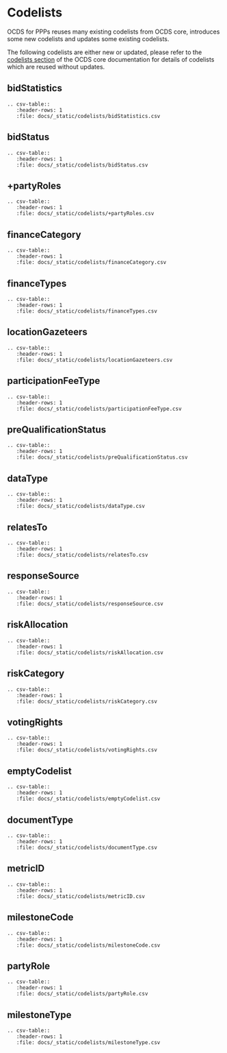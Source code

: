 # Codelists

OCDS for PPPs reuses many existing codelists from OCDS core, introduces some new codelists and updates some existing codelists.

The following codelists are either new or updated, please refer to the [codelists section](http://standard.open-contracting.org/latest/en/schema/codelists/) of the OCDS core documentation for details of codelists which are reused without updates.


## bidStatistics

```eval_rst
.. csv-table::
   :header-rows: 1
   :file: docs/_static/codelists/bidStatistics.csv
```
## bidStatus

```eval_rst
.. csv-table::
   :header-rows: 1
   :file: docs/_static/codelists/bidStatus.csv
```
## +partyRoles

```eval_rst
.. csv-table::
   :header-rows: 1
   :file: docs/_static/codelists/+partyRoles.csv
```
## financeCategory

```eval_rst
.. csv-table::
   :header-rows: 1
   :file: docs/_static/codelists/financeCategory.csv
```
## financeTypes

```eval_rst
.. csv-table::
   :header-rows: 1
   :file: docs/_static/codelists/financeTypes.csv
```
## locationGazeteers

```eval_rst
.. csv-table::
   :header-rows: 1
   :file: docs/_static/codelists/locationGazeteers.csv
```
## participationFeeType

```eval_rst
.. csv-table::
   :header-rows: 1
   :file: docs/_static/codelists/participationFeeType.csv
```
## preQualificationStatus

```eval_rst
.. csv-table::
   :header-rows: 1
   :file: docs/_static/codelists/preQualificationStatus.csv
```
## dataType

```eval_rst
.. csv-table::
   :header-rows: 1
   :file: docs/_static/codelists/dataType.csv
```
## relatesTo

```eval_rst
.. csv-table::
   :header-rows: 1
   :file: docs/_static/codelists/relatesTo.csv
```
## responseSource

```eval_rst
.. csv-table::
   :header-rows: 1
   :file: docs/_static/codelists/responseSource.csv
```
## riskAllocation

```eval_rst
.. csv-table::
   :header-rows: 1
   :file: docs/_static/codelists/riskAllocation.csv
```
## riskCategory

```eval_rst
.. csv-table::
   :header-rows: 1
   :file: docs/_static/codelists/riskCategory.csv
```
## votingRights

```eval_rst
.. csv-table::
   :header-rows: 1
   :file: docs/_static/codelists/votingRights.csv
```
## emptyCodelist

```eval_rst
.. csv-table::
   :header-rows: 1
   :file: docs/_static/codelists/emptyCodelist.csv
```
## documentType

```eval_rst
.. csv-table::
   :header-rows: 1
   :file: docs/_static/codelists/documentType.csv
```
## metricID

```eval_rst
.. csv-table::
   :header-rows: 1
   :file: docs/_static/codelists/metricID.csv
```
## milestoneCode

```eval_rst
.. csv-table::
   :header-rows: 1
   :file: docs/_static/codelists/milestoneCode.csv
```
## partyRole

```eval_rst
.. csv-table::
   :header-rows: 1
   :file: docs/_static/codelists/partyRole.csv
```
## milestoneType

```eval_rst
.. csv-table::
   :header-rows: 1
   :file: docs/_static/codelists/milestoneType.csv
```
